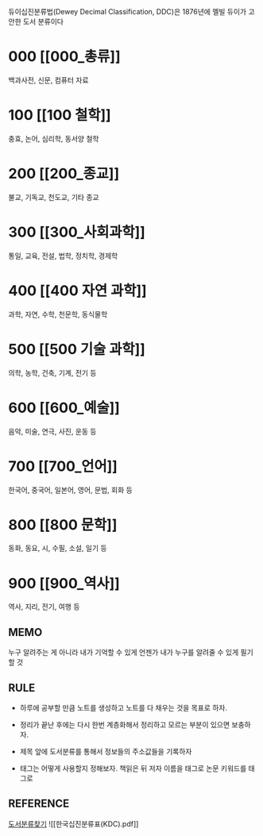 듀이십진분류법(Dewey Decimal Classification, DDC)은 1876년에 멜빌 듀이가 고안한 도서 분류이다
# 000 [[000_총류]]
백과사전, 신문, 컴퓨터 자료

# 100 [[100 철학]]
충효, 논어, 심리학, 동서양 철학

# 200 [[200_종교]]
불교, 기독교, 천도교, 기타 종교

# 300 [[300_사회과학]]
통일, 교육, 전설, 법학, 정치학, 경제학

# 400 [[400 자연 과학]]
과학, 자연, 수학, 천문학, 동식물학

# 500 [[500 기술 과학]]
의학, 농학, 건축, 기계, 전기 등

# 600 [[600_예술]]
음악, 미술, 연극, 사진, 운동 등

# 700 [[700_언어]]
한국어, 중국어, 일본어, 영어, 문법, 회화 등

# 800 [[800 문학]]
동화, 동요, 시, 수필, 소설, 일기 등

# 900 [[900_역사]]
역사, 지리, 전기, 여행 등

## MEMO
누구 알려주는 게 아니라 내가 기억할 수 있게
언젠가 내가 누구를 알려줄 수 있게 필기할 것
## RULE
- 하루에 공부할 만큼 노트를 생성하고 노트를 다 채우는 것을 목표로 하자.

- 정리가 끝난 후에는 다시 한번 계층화해서 정리하고 모르는 부분이 있으면 보충하자.

- 제목 앞에 도서분류를 통해서 정보들의 주소값들을 기록하자

- 태그는 어떻게 사용할지 정해보자.
	책읽은 뒤 저자 이름을 태그로
	논문 키워드를 태그로
## REFERENCE
[도서분류찾기](https://www.nl.go.kr/)
![[한국십진분류표(KDC).pdf]]
